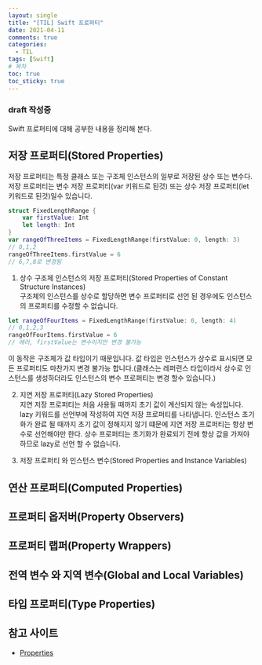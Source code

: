 ```yaml
---
layout: single
title: "[TIL] Swift 프로퍼티"
date: 2021-04-11
comments: true
categories:
  - TIL
tags: [Swift]
# 목차
toc: true
toc_sticky: true
---
```

### draft 작성중
Swift 프로퍼티에 대해 공부한 내용을 정리해 본다.

## 저장 프로퍼티(Stored Properties)  
저장 프로퍼티는 특정 클래스 또는 구조체 인스턴스의 일부로 저장된 상수 또는 변수다.
저장 프로퍼티는 변수 저장 프로퍼티(var 키워드로 된것) 또는 상수 저장 프로퍼티(let 키워드로 된것)일수 있습니다.
```swift
struct FixedLengthRange {
    var firstValue: Int
    let length: Int
}
var rangeOfThreeItems = FixedLengthRange(firstValue: 0, length: 3)
// 0,1,2
rangeOfThreeItems.firstValue = 6
// 6,7,8로 변경됨
```  

1. 상수 구조체 인스턴스의 저장 프로퍼티(Stored Properties of Constant Structure Instances)  
구조체의 인스턴스를 상수로 할당하면 변수 프로퍼티로 선언 된 경우에도 인스턴스의 프로퍼티를 수정할 수 없습니다.  
```swift
let rangeOfFourItems = FixedLengthRange(firstValue: 0, length: 4)
// 0,1,2,3
rangeOfFourItems.firstValue = 6
// 에러, firstValue는 변수이지만 변경 불가능 
```  
이 동작은 구조체가 값 타입이기 때문입니다. 값 타입은 인스턴스가 상수로 표시되면 모든 프로퍼티도 마찬가지 변경 불가능 합니다.(클래스는 레퍼런스 타입이라서 상수로 인스턴스를 생성하더라도 인스턴스의 변수 프로퍼티는 변경 할수 있습니다.)

2. 지연 저장 프로퍼티(Lazy Stored Properties)  
지연 저장 프로퍼티는 처음 사용될 때까지 초기 값이 계산되지 않는 속성입니다. lazy 키워드를 선언부에 작성하여 지연 저장 프로퍼티를 나타냅니다.
인스턴스 초기화가 완료 될 때까지 초기 값이 정해지지 않기 떄문에 지연 저장 프로퍼티는 항상 변수로 선언해야만 한다. 상수 프로퍼티는 초기화가 완료되기 전에 항상 값을 가져야하므로 lazy로 선언 할 수 없습니다.

3. 저장 프로퍼티 와 인스턴스 변수(Stored Properties and Instance Variables)  


## 연산 프로퍼티(Computed Properties)  
## 프로퍼티 옵저버(Property Observers)  
## 프로퍼티 랩퍼(Property Wrappers)  
## 전역 변수 와 지역 변수(Global and Local Variables)  
## 타입 프로퍼티(Type Properties)  


## 참고 사이트
- [Properties](https://docs.swift.org/swift-book/LanguageGuide/Properties.html)
